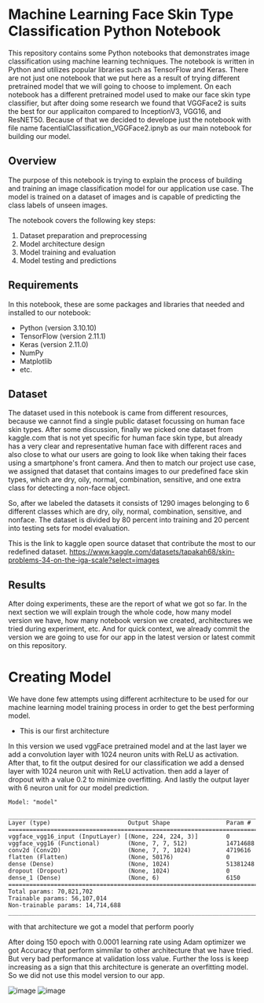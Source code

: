 # Machine Learning Face Skin Type Classification Python Notebook

This repository contains some Python notebooks that demonstrates image classification using machine learning techniques. The notebook is written in Python and utilizes popular libraries such as TensorFlow and Keras. There are not just one notebook that we put here as a result of trying different pretrained model that we will going to choose to implement. On each notebook has a different pretrained model used to make our face skin type classifier, but after doing some research we found that VGGFace2 is suits the best for our applicaiton compared to InceptionV3, VGG16, and ResNET50. Because of that we decided to develope just the notebook with file name facentialClassification_VGGFace2.ipnyb as our main notebook for building our model.

## Overview

The purpose of this notebook is trying to explain the process of building and training an image classification model for our application use case. The model is trained on a dataset of images and is capable of predicting the class labels of unseen images.

The notebook covers the following key steps:

1. Dataset preparation and preprocessing
2. Model architecture design
3. Model training and evaluation
4. Model testing and predictions

## Requirements

In this notebook, these are some packages and libraries that needed and installed to our notebook:

- Python (version 3.10.10)
- TensorFlow (version 2.11.1)
- Keras (version 2.11.0)
- NumPy
- Matplotlib
- etc.


## Dataset

The dataset used in this notebook is came from different resources, because we cannot find a single public dataset focussing on human face skin types. After some discussion, finally we picked one dataset from kaggle.com that is not yet specific for human face skin type, but already has a very clear and representative human face with different races and also close to what our users are going to look like when taking their faces using a smartphone's front camera. And then to match our project use case, we assigned that dataset that contains images to our predefined face skin types, which are dry, oily, normal, combination, sensitive, and one extra class for detecting a non-face object. 

So, after we labeled the datasets it consists of 1290 images belonging to 6 different classes which are dry, oily, normal, combination, sensitive, and nonface. The dataset is divided by 80 percent into training and 20 percent into testing sets for model evaluation.

This is the link to kaggle open source dataset that contribute the most to our redefined dataset.
https://www.kaggle.com/datasets/tapakah68/skin-problems-34-on-the-iga-scale?select=images




## Results

After doing experiments, these are the report of what we got so far. In the next section we will explain trough the whole code, how many model version we have, how many notebook version we created, architectures we tried during experiment, etc. And for quick context, we already commit the version we are going to use for our app in the latest version or latest commit on this repository.


# Creating Model

We have done few attempts using different acrhitecture to be used for our machine learning model training process in order to get the best performing model.

* This is our first architecture 

In this version we used vggFace pretrained model and at the last layer we add a convolution layer with 1024 neuron units with ReLU as activation. After that, to fit the output desired for our classification we add a densed layer with 1024 neuron unit with ReLU activation. then add a layer of dropout with a value 0.2 to minimize overfitting. And lastly the output layer with 6 neuron unit for our model prediction. 

```
Model: "model"

_______________________________________________________________________
Layer (type)                      Output Shape                Param #
=======================================================================
vggface_vgg16_input (InputLayer) [(None, 224, 224, 3)]        0
vggface_vgg16 (Functional)        (None, 7, 7, 512)           14714688
conv2d (Conv2D)                   (None, 7, 7, 1024)          4719616
flatten (Flatten)                 (None, 50176)               0
dense (Dense)                     (None, 1024)                51381248
dropout (Dropout)                 (None, 1024)                0
dense_1 (Dense)                   (None, 6)                   6150
=======================================================================
Total params: 70,821,702
Trainable params: 56,107,014
Non-trainable params: 14,714,688
_______________________________________________________________________
```

with that architecture we got a model that perform poorly

After doing 150 epoch with 0.0001 learning rate using Adam optimizer we got Accuracy that perform simmilar to other architecture that we have tried. But very bad performance at validation loss value. Further the loss is keep increasing as a sign that this architecture is generate an overfitting model. So we did not use this model version to our app.

![image](https://github.com/Facential/Model-for-Classification/assets/70127988/277dc533-217d-48bd-920c-6a8d107120e1)  ![image](https://github.com/Facential/Model-for-Classification/assets/70127988/f841fd3c-a991-4544-ad54-af8703734a22)







